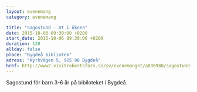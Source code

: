 ```yaml
---
layout: evenemang
category: evenemang

title: "Sagostund - Ut i öknen"
date: 2015-10-06 09:30:00 +0200
start_date: 2015-10-06 09:30:00 +0200
duration: 120
allday: false
place: "Bygdeå bibliotek"
adress: "Kyrkvägen 5, 915 98 Bygdeå"
href: http://www2.visitrobertsfors.se/sv/evenemanget/a836980/sagostund-ut-i-oknen/detaljer
---
```


Sagostund för barn 3-6 år på bibiloteket i Bygdeå.